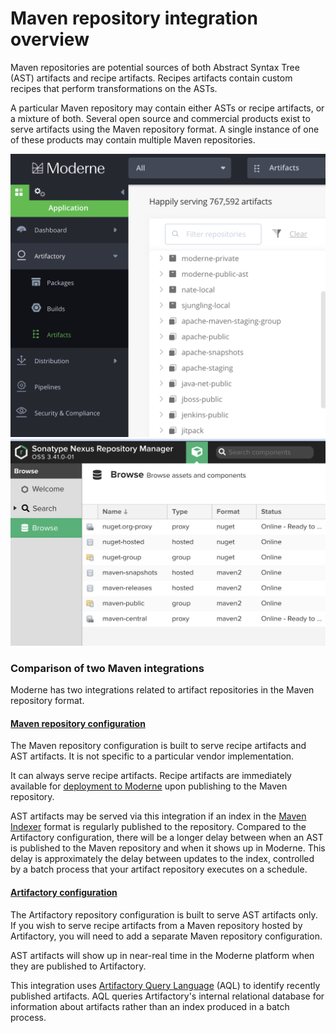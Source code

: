 # Maven repository integration overview

Maven repositories are potential sources of both Abstract Syntax Tree (AST) artifacts and recipe artifacts. Recipes artifacts contain custom recipes that perform transformations on the ASTs.

A particular Maven repository may contain either ASTs or recipe artifacts, or a mixture of both. Several open source and commercial products exist to serve artifacts using the Maven repository format. A single instance of one of these products may contain multiple Maven repositories.

![](<../../../.gitbook/assets/image (12) (1).png>)![](<../../../.gitbook/assets/image (21).png>)

### Comparison of two Maven integrations

Moderne has two integrations related to artifact repositories in the Maven repository format.

#### [Maven repository configuration](configure-an-agent-with-maven-repository-access.md)

The Maven repository configuration is built to serve recipe artifacts and AST artifacts. It is not specific to a particular vendor implementation.&#x20;

It can always serve recipe artifacts. Recipe artifacts are immediately available for [deployment to Moderne](../../importing-external-recipes.md) upon publishing to the Maven repository.

AST artifacts may be served via this integration if an index in the [Maven Indexer](https://maven.apache.org/maven-indexer/) format is regularly published to the repository. Compared to the Artifactory configuration, there will be a longer delay between when an AST is published to the Maven repository and when it shows up in Moderne. This delay is approximately the delay between updates to the index, controlled by a batch process that your artifact repository executes on a schedule.&#x20;

#### [Artifactory configuration](configure-an-agent-with-artifactory-access.md)

The Artifactory repository configuration is built to serve AST artifacts only. If you wish to serve recipe artifacts from a Maven repository hosted by Artifactory, you will need to add a separate Maven repository configuration.

AST artifacts will show up in near-real time in the Moderne platform when they are published to Artifactory.&#x20;

This integration uses [Artifactory Query Language](https://www.jfrog.com/confluence/display/JFROG/Artifactory+Query+Language) (AQL) to identify recently published artifacts. AQL queries Artifactory's internal relational database for information about artifacts rather than an index produced in a batch process.
